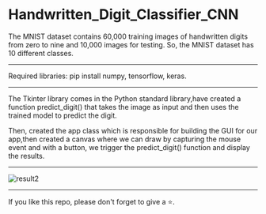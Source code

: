 # Handwritten_Digit_Classifier_CNN

The MNIST dataset contains 60,000 training images of handwritten digits from zero to nine and 10,000 images for testing. So, the MNIST dataset has 10 different classes.

<hr>

Required libraries: pip install numpy, tensorflow, keras.

<hr>

The Tkinter library comes in the Python standard library,have created a function predict_digit() that takes the image as input and then uses the trained model to predict the digit.

Then, created the app class which is responsible for building the GUI for our app,then created a canvas where we can draw by capturing the mouse event and with a button, we trigger the predict_digit() function and display the results.

<hr>

![result2](https://user-images.githubusercontent.com/61036755/82662986-77d33780-9c4c-11ea-9ef7-394602e61f3f.png)


<hr>

If you like this repo, please don't forget to give a ⭐.
